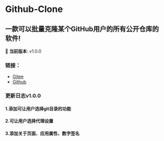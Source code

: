 # Github-Clone
## 一款可以批量克隆某个GitHub用户的所有公开仓库的软件!
🚀 **当前版本**: v1.0.0
### 链接：
 - [Gitee](https://gitee.com/jetcpp/github-clone)
 - [Github](https://github.com/dongzheyu/github-clone)
### 更新日志v1.0.0
#### 1.添加可让用户选择git目录的功能
#### 2.可让用户选择代理设置
#### 3.添加关于页面、应用属性、数字签名
